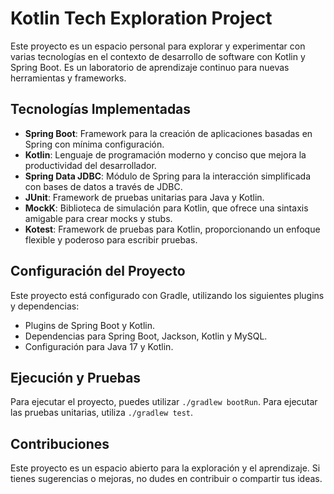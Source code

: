 # Kotlin Tech Exploration Project

Este proyecto es un espacio personal para explorar y experimentar con varias tecnologías en el contexto de desarrollo de software con Kotlin y Spring Boot. Es un laboratorio de aprendizaje continuo para nuevas herramientas y frameworks.

## Tecnologías Implementadas

- **Spring Boot**: Framework para la creación de aplicaciones basadas en Spring con mínima configuración.
- **Kotlin**: Lenguaje de programación moderno y conciso que mejora la productividad del desarrollador.
- **Spring Data JDBC**: Módulo de Spring para la interacción simplificada con bases de datos a través de JDBC.
- **JUnit**: Framework de pruebas unitarias para Java y Kotlin.
- **MockK**: Biblioteca de simulación para Kotlin, que ofrece una sintaxis amigable para crear mocks y stubs.
- **Kotest**: Framework de pruebas para Kotlin, proporcionando un enfoque flexible y poderoso para escribir pruebas.

## Configuración del Proyecto

Este proyecto está configurado con Gradle, utilizando los siguientes plugins y dependencias:

- Plugins de Spring Boot y Kotlin.
- Dependencias para Spring Boot, Jackson, Kotlin y MySQL.
- Configuración para Java 17 y Kotlin.

## Ejecución y Pruebas

Para ejecutar el proyecto, puedes utilizar `./gradlew bootRun`. Para ejecutar las pruebas unitarias, utiliza `./gradlew test`.

## Contribuciones

Este proyecto es un espacio abierto para la exploración y el aprendizaje. Si tienes sugerencias o mejoras, no dudes en contribuir o compartir tus ideas.
